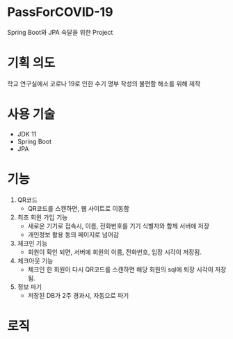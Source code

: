 # PassForCOVID-19
Spring Boot와 JPA 숙달을 위한 Project

# 기획 의도
학교 연구실에서 코로나 19로 인한 수기 명부 작성의 불편함 해소를 위해 제작

# 사용 기술
* JDK 11
* Spring Boot
* JPA

# 기능
1. QR코드
	* QR코드를 스캔하면, 웹 사이트로 이동함
2. 최초 회원 가입 기능
	* 새로운 기기로 접속시, 이름, 전화번호를 기기 식별자와 함께 서버에 저장
	* 개인정보 활용 동의 페이지로 넘어감
3. 체크인 기능
	* 회원이 확인 되면,  서버에 회원의 이름, 전화번호, 입장 시각이 저장됨.
4. 체크아웃 기능
	* 체크인 한 회원이 다시 QR코드를 스캔하면 해당 회원의 sql에 퇴장 시각이 저장됨.
5. 정보 파기
	* 저장된 DB가 2주 경과시, 자동으로 파기

# 로직

